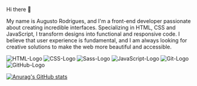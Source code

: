 Hi there 👋

My name is Augusto Rodrigues, and I'm a front-end developer passionate about creating incredible interfaces. Specializing in HTML, CSS and JavaScript, I transform designs into functional and responsive code. I believe that user experience is fundamental, and I am always looking for creative solutions to make the web more beautiful and accessible.

<img src="https://img.shields.io/badge/HTML5-E34F26?style=for-the-badge&logo=html5&logoColor=white" alt='HTML-Logo' /> <img src="https://img.shields.io/badge/CSS3-1572B6?style=for-the-badge&logo=css3&logoColor=white" alt='CSS-Logo' /> <img src="https://img.shields.io/badge/Sass-CC6699?style=for-the-badge&logo=sass&logoColor=white" alt='Sass-Logo' /> <img src="https://img.shields.io/badge/JavaScript-F7DF1E?style=for-the-badge&logo=javascript&logoColor=black" alt='JavaScript-Logo' /> <img src="https://img.shields.io/badge/GIT-E44C30?style=for-the-badge&logo=git&logoColor=white" alt='Git-Logo' /> <img src="https://img.shields.io/badge/GitHub-100000?style=for-the-badge&logo=github&logoColor=white" alt='GitHub-Logo' />

[![Anurag's GitHub stats](https://github-readme-stats.vercel.app/api?username=GuuRodrigues)](https://github.com/anuraghazra/github-readme-stats)
